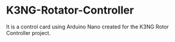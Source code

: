 # K3NG-Rotator-Controller
It is a control card using Arduino Nano created for the K3NG Rotor Controller project.
